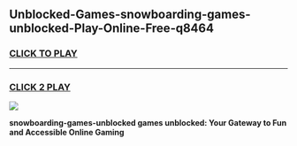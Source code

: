 
## Unblocked-Games-snowboarding-games-unblocked-Play-Online-Free-q8464
<h3>
<a href="https://premium76.site?title=snowboarding-games-unblocked&ref=26A">CLICK TO PLAY</a></h3>
<hr>

<h3>
<a href="https://premium76.site?title=snowboarding-games-unblocked&ref=26A">CLICK 2 PLAY</a>
  
</h3>

<a href="https://premium76.site?title=snowboarding-games-unblocked&ref=26A"><img src="https://clearcache.store/games.png"></a>


**snowboarding-games-unblocked games unblocked: Your Gateway to Fun and Accessible Online Gaming**
